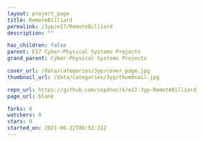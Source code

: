 ```yaml
---
layout: project_page
title: RemoteBilliard
permalink: /3yp/e17/RemoteBilliard
description: ""

has_children: false
parent: E17 Cyber-Physical Systems Projects
grand_parent: Cyber-Physical Systems Projects

cover_url: /data/categories/3yp/cover_page.jpg
thumbnail_url: /data/categories/3yp/thumbnail.jpg

repo_url: https://github.com/cepdnaclk/e17-3yp-RemoteBilliard
page_url: blank

forks: 0
watchers: 0
stars: 0
started_on: 2021-06-22T08:52:31Z
---
```



